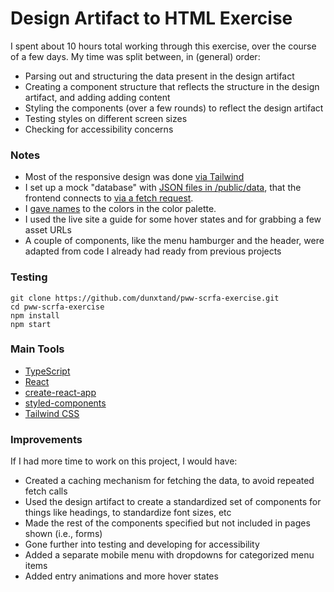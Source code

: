 # Design Artifact to HTML Exercise

I spent about 10 hours total working through this exercise, over the course of a few days. My time was split between, in (general) order:

- Parsing out and structuring the data present in the design artifact
- Creating a component structure that reflects the structure in the design artifact, and adding adding content
- Styling the components (over a few rounds) to reflect the design artifact
- Testing styles on different screen sizes
- Checking for accessibility concerns

### Notes

- Most of the responsive design was done [via Tailwind](https://tailwindcss.com/docs/responsive-design)
- I set up a mock "database" with [JSON files in /public/data](https://github.com/dunxtand/pww-scrfa-exercise/tree/main/public/data), that the frontend connects to [via a fetch request](https://github.com/dunxtand/pww-scrfa-exercise/blob/main/src/hooks/useData.tsx).
- I [gave names](https://github.com/dunxtand/pww-scrfa-exercise/blob/main/src/style-variables/colors.ts) to the colors in the color palette.
- I used the live site a guide for some hover states and for grabbing a few asset URLs
- A couple of components, like the menu hamburger and the header, were adapted from code I already had ready from previous projects

### Testing

```
git clone https://github.com/dunxtand/pww-scrfa-exercise.git
cd pww-scrfa-exercise
npm install
npm start
```

### Main Tools

- [TypeScript](https://www.typescriptlang.org/)
- [React](https://reactjs.org/)
- [create-react-app](https://create-react-app.dev/)
- [styled-components](https://styled-components.com/)
- [Tailwind CSS](https://tailwindcss.com/)

### Improvements

If I had more time to work on this project, I would have:

- Created a caching mechanism for fetching the data, to avoid repeated fetch calls
- Used the design artifact to create a standardized set of components for things like headings, to standardize font sizes, etc
- Made the rest of the components specified but not included in pages shown (i.e., forms)
- Gone further into testing and developing for accessibility
- Added a separate mobile menu with dropdowns for categorized menu items
- Added entry animations and more hover states
